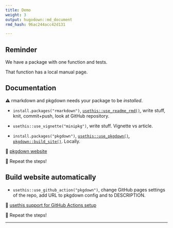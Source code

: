 ```yaml
---
title: Demo
weight: 3
output: hugodown::md_document
rmd_hash: 96ac244acc42d131

---
```


## Reminder

We have a package with one function and tests.

That function has a local manual page.

## Documentation

:warning: rmarkdown and pkgdown needs your package to be *installed*.

-   `install.packages("rmarkdown")`, [`usethis::use_readme_rmd()`](https://usethis.r-lib.org/reference/use_readme_rmd.html), write stuff, knit, commit+push, look at GitHub repository.

-   `usethis::use_vignette("minipkg")`, write stuff. Vignette vs article.

-   `install.packages("pkgdown")`, [`usethis::use_pkgdown()`](https://usethis.r-lib.org/reference/use_pkgdown.html), [`pkgdown::build_site()`](https://pkgdown.r-lib.org/reference/build_site.html). Locally.

:eyes: [pkgdown website](https://pkgdown.r-lib.org/)

:toolbox: Repeat the steps!

## Build website automatically

-   `usethis::use_github_action("pkgdown")`, change GitHub pages settings of the repo, add URL to pkgdown config and to DESCRIPTION.

:eyes: [usethis support for GitHub Actions setup](https://usethis.r-lib.org/reference/github_actions.html)

:toolbox: Repeat the steps!

------------------------------------------------------------------------

